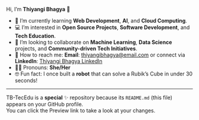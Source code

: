 Hi, I’m **Thiyangi Bhagya** 👋

- 🌱 I’m currently learning **Web Development**, **AI**, and **Cloud Computing**.
- 💻 I’m interested in **Open Source Projects**, **Software Development**, and **Tech Education**.
- 🤝 I’m looking to collaborate on **Machine Learning**, **Data Science** projects, and **Community-driven Tech Initiatives**.
- 📨 How to reach me: **Email**: thiyangibhagya@email.com or connect via **LinkedIn**: [Thiyangi Bhagya LinkedIn]([https://linkedin.com/in/thiyangi-bhagya](https://www.linkedin.com/in/thiyangi-bhagya-455974275?utm_source=share&utm_campaign=share_via&utm_content=profile&utm_medium=android_app))
- 🏳️‍🌈 Pronouns: **She/Her**
- 🤓 Fun fact: I once built a **robot** that can solve a Rubik’s Cube in under 30 seconds!

---

TB-TecEdu is a **special** ✨ repository because its `README.md` (this file) appears on your GitHub profile.  
You can click the Preview link to take a look at your changes.

